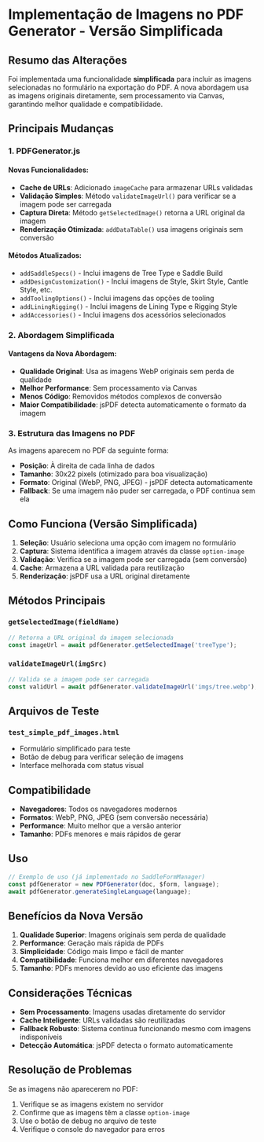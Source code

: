 # Implementação de Imagens no PDF Generator - Versão Simplificada

## Resumo das Alterações

Foi implementada uma funcionalidade **simplificada** para incluir as imagens selecionadas no formulário na exportação do PDF. A nova abordagem usa as imagens originais diretamente, sem processamento via Canvas, garantindo melhor qualidade e compatibilidade.

## Principais Mudanças

### 1. PDFGenerator.js

#### Novas Funcionalidades:
- **Cache de URLs**: Adicionado `imageCache` para armazenar URLs validadas
- **Validação Simples**: Método `validateImageUrl()` para verificar se a imagem pode ser carregada
- **Captura Direta**: Método `getSelectedImage()` retorna a URL original da imagem
- **Renderização Otimizada**: `addDataTable()` usa imagens originais sem conversão

#### Métodos Atualizados:
- `addSaddleSpecs()` - Inclui imagens de Tree Type e Saddle Build
- `addDesignCustomization()` - Inclui imagens de Style, Skirt Style, Cantle Style, etc.
- `addToolingOptions()` - Inclui imagens das opções de tooling
- `addLiningRigging()` - Inclui imagens de Lining Type e Rigging Style
- `addAccessories()` - Inclui imagens dos acessórios selecionados

### 2. Abordagem Simplificada

#### Vantagens da Nova Abordagem:
- **Qualidade Original**: Usa as imagens WebP originais sem perda de qualidade
- **Melhor Performance**: Sem processamento via Canvas
- **Menos Código**: Removidos métodos complexos de conversão
- **Maior Compatibilidade**: jsPDF detecta automaticamente o formato da imagem

### 3. Estrutura das Imagens no PDF

As imagens aparecem no PDF da seguinte forma:
- **Posição**: À direita de cada linha de dados
- **Tamanho**: 30x22 pixels (otimizado para boa visualização)
- **Formato**: Original (WebP, PNG, JPEG) - jsPDF detecta automaticamente
- **Fallback**: Se uma imagem não puder ser carregada, o PDF continua sem ela

## Como Funciona (Versão Simplificada)

1. **Seleção**: Usuário seleciona uma opção com imagem no formulário
2. **Captura**: Sistema identifica a imagem através da classe `option-image`
3. **Validação**: Verifica se a imagem pode ser carregada (sem conversão)
4. **Cache**: Armazena a URL validada para reutilização
5. **Renderização**: jsPDF usa a URL original diretamente

## Métodos Principais

### `getSelectedImage(fieldName)`
```javascript
// Retorna a URL original da imagem selecionada
const imageUrl = await pdfGenerator.getSelectedImage('treeType');
```

### `validateImageUrl(imgSrc)`
```javascript
// Valida se a imagem pode ser carregada
const validUrl = await pdfGenerator.validateImageUrl('imgs/tree.webp');
```

## Arquivos de Teste

### `test_simple_pdf_images.html`
- Formulário simplificado para teste
- Botão de debug para verificar seleção de imagens
- Interface melhorada com status visual

## Compatibilidade

- **Navegadores**: Todos os navegadores modernos
- **Formatos**: WebP, PNG, JPEG (sem conversão necessária)
- **Performance**: Muito melhor que a versão anterior
- **Tamanho**: PDFs menores e mais rápidos de gerar

## Uso

```javascript
// Exemplo de uso (já implementado no SaddleFormManager)
const pdfGenerator = new PDFGenerator(doc, $form, language);
await pdfGenerator.generateSingleLanguage(language);
```

## Benefícios da Nova Versão

1. **Qualidade Superior**: Imagens originais sem perda de qualidade
2. **Performance**: Geração mais rápida de PDFs
3. **Simplicidade**: Código mais limpo e fácil de manter
4. **Compatibilidade**: Funciona melhor em diferentes navegadores
5. **Tamanho**: PDFs menores devido ao uso eficiente das imagens

## Considerações Técnicas

- **Sem Processamento**: Imagens usadas diretamente do servidor
- **Cache Inteligente**: URLs validadas são reutilizadas
- **Fallback Robusto**: Sistema continua funcionando mesmo com imagens indisponíveis
- **Detecção Automática**: jsPDF detecta o formato automaticamente

## Resolução de Problemas

Se as imagens não aparecerem no PDF:

1. Verifique se as imagens existem no servidor
2. Confirme que as imagens têm a classe `option-image`
3. Use o botão de debug no arquivo de teste
4. Verifique o console do navegador para erros